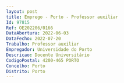 ```yaml
--- 
layout: post
title: Emprego - Porto - Professor auxiliar
Id: 97815
Ref: OE202206/0166
DataAbertura: 2022-06-03
DataFecho: 2022-07-20
Trabalho: Professor auxiliar
Empregador: Universidade do Porto
Descricao: Docente Universitário
CodigoPostal: 4200-465 PORTO
Concelho: Porto
Distrito: Porto
--- 
```

